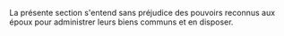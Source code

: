 La présente section s'entend sans préjudice des pouvoirs reconnus aux époux pour administrer leurs biens communs et en disposer.

